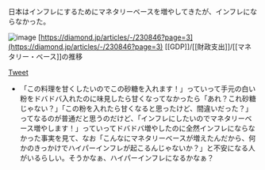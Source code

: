 
日本はインフレにするためにマネタリーベースを増やしてきたが、インフレにならなかった。

![image](https://gyazo.com/201d399f6caaa6e487281891dc921e27/thumb/1000)
[https://diamond.jp/articles/-/230846?page=3](https://diamond.jp/articles/-/230846?page=3)
[[GDP]]/[[財政支出]]/[[マネタリー・ベース]]の推移

[Tweet](https://twitter.com/nishio/status/1366422143538405385)
- 「この料理を甘くしたいのでこの砂糖を入れます！」っていって手元の白い粉をドバドバ入れたのに味見したら甘くなってなかったら「あれ？これ砂糖じゃない？」「この粉を入れたら甘くなると思ったけど、間違いだった？」ってなるのが普通だと思うのだけど、「インフレにしたいのでマネタリーベース増やします！」っていってドバドバ増やしたのに全然インフレにならなかった事実を見て、なお「こんなにマネタリーベースが増えたんだから、何かのきっかけでハイパーインフレが起こるんじゃないか？」と不安になる人がいるらしい。そうかなぁ、ハイパーインフレになるかなぁ？
